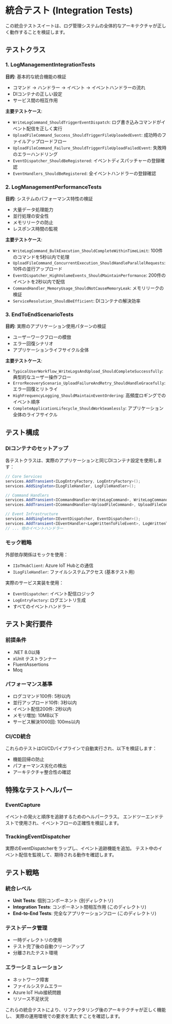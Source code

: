 # 統合テスト (Integration Tests)

この統合テストスイートは、ログ管理システムの全体的なアーキテクチャが正しく動作することを検証します。

## テストクラス

### 1. LogManagementIntegrationTests
**目的**: 基本的な統合機能の検証
- コマンド → ハンドラー → イベント → イベントハンドラーの流れ
- DIコンテナの正しい設定
- サービス間の相互作用

**主要テストケース**:
- `WriteLogCommand_ShouldTriggerEventDispatch`: ログ書き込みコマンドがイベント配信を正しく実行
- `UploadFileCommand_Success_ShouldTriggerFileUploadedEvent`: 成功時のファイルアップロードフロー
- `UploadFileCommand_Failure_ShouldTriggerFileUploadFailedEvent`: 失敗時のエラーハンドリング
- `EventDispatcher_ShouldBeRegistered`: イベントディスパッチャーの登録確認
- `EventHandlers_ShouldBeRegistered`: 全イベントハンドラーの登録確認

### 2. LogManagementPerformanceTests
**目的**: システムのパフォーマンス特性の検証
- 大量データ処理能力
- 並行処理の安全性
- メモリリークの防止
- レスポンス時間の監視

**主要テストケース**:
- `WriteLogCommand_BulkExecution_ShouldCompleteWithinTimeLimit`: 100件のコマンドを5秒以内で処理
- `UploadFileCommand_ConcurrentExecution_ShouldHandleParallelRequests`: 10件の並行アップロード
- `EventDispatcher_HighVolumeEvents_ShouldMaintainPerformance`: 200件のイベントを2秒以内で配信
- `CommandHandler_MemoryUsage_ShouldNotCauseMemoryLeak`: メモリリークの検証
- `ServiceResolution_ShouldBeEfficient`: DIコンテナの解決効率

### 3. EndToEndScenarioTests
**目的**: 実際のアプリケーション使用パターンの検証
- ユーザーワークフローの模倣
- エラー回復シナリオ
- アプリケーションライフサイクル全体

**主要テストケース**:
- `TypicalUserWorkflow_WriteLogsAndUpload_ShouldCompleteSuccessfully`: 典型的なユーザー操作フロー
- `ErrorRecoveryScenario_UploadFailureAndRetry_ShouldHandleGracefully`: エラー回復とリトライ
- `HighFrequencyLogging_ShouldMaintainEventOrdering`: 高頻度ロギングでのイベント順序
- `CompleteApplicationLifecycle_ShouldWorkSeamlessly`: アプリケーション全体のライフサイクル

## テスト構成

### DIコンテナのセットアップ
各テストクラスは、実際のアプリケーションと同じDIコンテナ設定を使用します：

```csharp
// Core Services
services.AddTransient<ILogEntryFactory, LogEntryFactory>();
services.AddSingleton<ILogFileHandler, LogFileHandler>();

// Command Handlers  
services.AddTransient<ICommandHandler<WriteLogCommand>, WriteLogCommandHandler>();
services.AddTransient<ICommandHandler<UploadFileCommand>, UploadFileCommandHandler>();

// Event Infrastructure
services.AddSingleton<IEventDispatcher, EventDispatcher>();
services.AddTransient<IEventHandler<LogWrittenToFileEvent>, LogWrittenToFileEventHandler>();
// ... 他のイベントハンドラー
```

### モック戦略
外部依存関係はモックを使用：
- `IIoTHubClient`: Azure IoT Hubとの通信
- `ILogFileHandler`: ファイルシステムアクセス (基本テスト用)

実際のサービス実装を使用：
- `EventDispatcher`: イベント配信ロジック
- `LogEntryFactory`: ログエントリ生成
- すべてのイベントハンドラー

## テスト実行要件

### 前提条件
- .NET 8.0以降
- xUnit テストランナー
- FluentAssertions
- Moq

### パフォーマンス基準
- ログコマンド100件: 5秒以内
- 並行アップロード10件: 3秒以内  
- イベント配信200件: 2秒以内
- メモリ増加: 10MB以下
- サービス解決1000回: 100ms以内

### CI/CD統合
これらのテストはCI/CDパイプラインで自動実行され、以下を検証します：
- 機能回帰の防止
- パフォーマンス劣化の検出
- アーキテクチャ整合性の確認

## 特殊なテストヘルパー

### EventCapture
イベントの発火と順序を追跡するためのヘルパークラス。
エンドツーエンドテストで使用され、イベントフローの正確性を検証します。

### TrackingEventDispatcher
実際のEventDispatcherをラップし、イベント追跡機能を追加。
テスト中のイベント配信を監視して、期待される動作を確認します。

## テスト戦略

### 統合レベル
- **Unit Tests**: 個別コンポーネント (別ディレクトリ)
- **Integration Tests**: コンポーネント間相互作用 (このディレクトリ)
- **End-to-End Tests**: 完全なアプリケーションフロー (このディレクトリ)

### テストデータ管理
- 一時ディレクトリの使用
- テスト完了後の自動クリーンアップ
- 分離されたテスト環境

### エラーシミュレーション
- ネットワーク障害
- ファイルシステムエラー
- Azure IoT Hub接続問題
- リソース不足状況

これらの統合テストにより、リファクタリング後のアーキテクチャが正しく機能し、
実際の運用環境での要求を満たすことを確認します。
